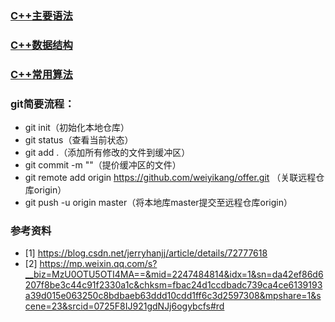 ### [C++主要语法](./C++主要语法.md)
### [C++数据结构]()
### [C++常用算法]()
### git简要流程：
* git init（初始化本地仓库）
* git status（查看当前状态）
* git add .（添加所有修改的文件到缓冲区）
* git commit -m ""（提价缓冲区的文件）
* git remote add origin https://github.com/weiyikang/offer.git （关联远程仓库origin）
* git push -u origin master（将本地库master提交至远程仓库origin）

### 参考资料
* [1] https://blog.csdn.net/jerryhanjj/article/details/72777618
* [2] https://mp.weixin.qq.com/s?__biz=MzU0OTU5OTI4MA==&mid=2247484814&idx=1&sn=da42ef86d6207f8be3c44c91f2330a1c&chksm=fbac24d1ccdbadc739ca4ce6139193a39d015e063250c8bdbaeb63ddd10cdd1ff6c3d2597308&mpshare=1&scene=23&srcid=0725F8IJ921gdNJj6ogybcfs#rd


